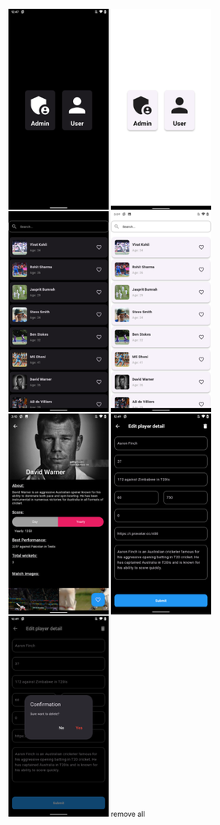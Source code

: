 <img src="/assets/screen_shots/select_account_dark.png" alt="fishy" width="200px" class="bg-primary"> <img src="/assets/screen_shots/select_account_light.png" alt="fishy" width="200px" class="bg-primary"> <img src="/assets/screen_shots/search_dark.png" alt="fishy" width="200px" class="bg-primary"> <img src="/assets/screen_shots/search_light.png" alt="fishy" width="200px" class="bg-primary"> <img src="/assets/screen_shots/player_detail.png" alt="fishy" width="200px" class="bg-primary"> <img src="/assets/screen_shots/edit_player_detail.png" alt="fishy" width="200px" class="bg-primary"> <img src="/assets/screen_shots/delete.png" alt="fishy" width="200px" class="bg-primary"> remove all
